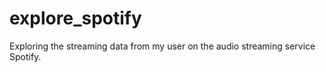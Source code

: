 # explore_spotify
Exploring the streaming data from my user on the audio streaming service Spotify.
